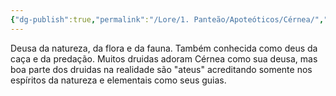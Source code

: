 ```yaml
---
{"dg-publish":true,"permalink":"/Lore/1. Panteão/Apoteóticos/Cérnea/","updated":"2025-06-15T19:42:17.376-03:00"}
---
```


Deusa da natureza, da flora e da fauna. Também conhecida como deus da caça e da predação. Muitos druidas adoram Cérnea como sua deusa, mas boa parte dos druidas na realidade são "ateus" acreditando somente nos espíritos da natureza e elementais como seus guias.